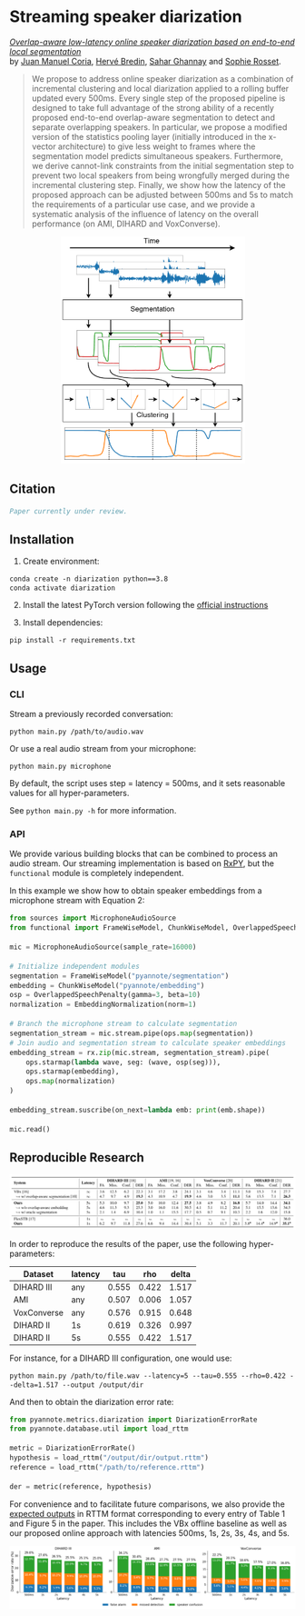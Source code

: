 # Streaming speaker diarization

*[Overlap-aware low-latency online speaker diarization based on end-to-end local segmentation](/paper.pdf)*   
by [Juan Manuel Coria](https://juanmc2005.github.io/), [Hervé Bredin](https://herve.niderb.fr), [Sahar Ghannay](https://saharghannay.github.io/) and [Sophie Rosset](https://perso.limsi.fr/rosset/).


> We propose to address online speaker diarization as a combination of incremental clustering and local diarization applied to a rolling buffer updated every 500ms. Every single step of the proposed pipeline is designed to take full advantage of the strong ability of a recently proposed end-to-end overlap-aware segmentation to detect and separate overlapping speakers. In particular, we propose a modified version of the statistics pooling layer (initially introduced in the x-vector architecture) to give less weight to frames where the segmentation model predicts simultaneous speakers. Furthermore, we derive cannot-link constraints from the initial segmentation step to prevent two local speakers from being wrongfully merged during the incremental clustering step. Finally, we show how the latency of the proposed approach can be adjusted between 500ms and 5s to match the requirements of a particular use case, and we provide a systematic analysis of the influence of latency on the overall performance (on AMI, DIHARD and VoxConverse).

<p align="center">
<img height="400" src="/figure1.png" title="Figure 1" width="325" />
</p>

## Citation

```bibtex
Paper currently under review.
```

## Installation

1) Create environment:

```shell
conda create -n diarization python==3.8
conda activate diarization
```

2) Install the latest PyTorch version following the [official instructions](https://pytorch.org/get-started/locally/#start-locally)

3) Install dependencies:
```shell
pip install -r requirements.txt
```

## Usage

### CLI

Stream a previously recorded conversation:

```shell
python main.py /path/to/audio.wav
```

Or use a real audio stream from your microphone:

```shell
python main.py microphone
```

By default, the script uses step = latency = 500ms, and it sets reasonable values for all hyper-parameters.

See `python main.py -h` for more information.

### API

We provide various building blocks that can be combined to process an audio stream.
Our streaming implementation is based on [RxPY](https://github.com/ReactiveX/RxPY), but the `functional` module is completely independent.

In this example we show how to obtain speaker embeddings from a microphone stream with Equation 2:

```python
from sources import MicrophoneAudioSource
from functional import FrameWiseModel, ChunkWiseModel, OverlappedSpeechPenalty, EmbeddingNormalization

mic = MicrophoneAudioSource(sample_rate=16000)

# Initialize independent modules
segmentation = FrameWiseModel("pyannote/segmentation")
embedding = ChunkWiseModel("pyannote/embedding")
osp = OverlappedSpeechPenalty(gamma=3, beta=10)
normalization = EmbeddingNormalization(norm=1)

# Branch the microphone stream to calculate segmentation
segmentation_stream = mic.stream.pipe(ops.map(segmentation))
# Join audio and segmentation stream to calculate speaker embeddings
embedding_stream = rx.zip(mic.stream, segmentation_stream).pipe(
    ops.starmap(lambda wave, seg: (wave, osp(seg))),
    ops.starmap(embedding),
    ops.map(normalization)
)

embedding_stream.suscribe(on_next=lambda emb: print(emb.shape))

mic.read()
```

##  Reproducible Research

![Table 1](/table1.png)

In order to reproduce the results of the paper, use the following hyper-parameters:

Dataset     | latency | tau    | rho    | delta 
------------|---------|--------|--------|------
DIHARD III  | any     | 0.555  | 0.422  | 1.517  
AMI         | any     | 0.507  | 0.006  | 1.057  
VoxConverse | any     | 0.576  | 0.915  | 0.648  
DIHARD II   | 1s      | 0.619  | 0.326  | 0.997  
DIHARD II   | 5s      | 0.555  | 0.422  | 1.517  

For instance, for a DIHARD III configuration, one would use:

```shell
python main.py /path/to/file.wav --latency=5 --tau=0.555 --rho=0.422 --delta=1.517 --output /output/dir
```

And then to obtain the diarization error rate:

```python
from pyannote.metrics.diarization import DiarizationErrorRate
from pyannote.database.util import load_rttm

metric = DiarizationErrorRate()
hypothesis = load_rttm("/output/dir/output.rttm")
reference = load_rttm("/path/to/reference.rttm")

der = metric(reference, hypothesis)
```

For convenience and to facilitate future comparisons, we also provide the [expected outputs](/expected_outputs) in RTTM format corresponding to every entry of Table 1 and Figure 5 in the paper. This includes the VBx offline baseline as well as our proposed online approach with latencies 500ms, 1s, 2s, 3s, 4s, and 5s.

![Figure 5](/figure5.png)

